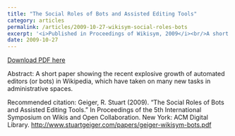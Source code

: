 ```yaml
---
title: "The Social Roles of Bots and Assisted Editing Tools"
category: articles
permalink: /articles/2009-10-27-wikisym-social-roles-bots
excerpt: '<i>Published in Proceedings of Wikisym, 2009</i><br/>A short paper showing the recent explosive growth of automated editors (or bots) in Wikipedia, which have taken on many new tasks in administrative spaces.'
date: 2009-10-27
---
```


<a href='http://www.stuartgeiger.com/papers/geiger-wikisym-bots.pdf'>Download PDF here</a>

Abstract: A short paper showing the recent explosive growth of automated editors (or bots) in Wikipedia, which have taken on many new tasks in administrative spaces.

 Recommended citation: Geiger, R. Stuart (2009). “The Social Roles of Bots and Assisted Editing Tools.”  In Proceedings of the 5th International Symposium on Wikis and Open Collaboration. New York: ACM Digital Library. http://www.stuartgeiger.com/papers/geiger-wikisym-bots.pdf